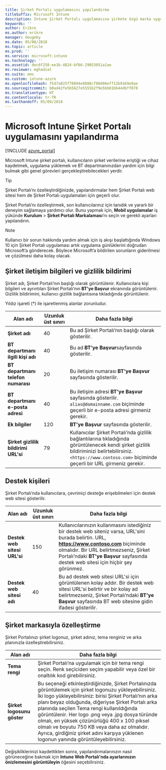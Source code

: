 ```yaml
---
title: Şirket Portalı uygulamasını yapılandırma
titleSuffix: Microsoft Intune
description: Intune Şirket Portalı uygulamasına şirkete özgü marka uygulamayı öğrenin.
keywords: ''
author: Erikre
ms.author: erikre
manager: dougeby
ms.date: 05/08/2018
ms.topic: article
ms.prod: ''
ms.service: microsoft-intune
ms.technology: ''
ms.assetid: dec6f258-ee1b-4824-bf66-29053051a1ae
ms.reviewer: mghadial
ms.suite: ems
ms.custom: intune-azure
ms.openlocfilehash: f5d7a825f70694e9888cf80d96eff12b9169e9ae
ms.sourcegitcommit: b0ad42fe5b5627e5555b2f9e5bb81bb44dbff078
ms.translationtype: HT
ms.contentlocale: tr-TR
ms.lasthandoff: 05/09/2018
---
```

# <a name="how-to-configure-the-microsoft-intune-company-portal-app"></a>Microsoft Intune Şirket Portalı uygulamasını yapılandırma

[!INCLUDE [azure_portal](./includes/azure_portal.md)]

Microsoft Intune şirket portalı, kullanıcıların şirket verilerine eriştiği ve cihaz kaydetmek, uygulama yüklemek ve BT departmanınızdan yardım için bilgi bulmak gibi genel görevleri gerçekleştirebilecekleri yerdir.        

> [!Tip]        
> Şirket Portalı’nı özelleştirdiğinizde, yapılandırmalar hem Şirket Portalı web sitesi hem de Şirket Portalı uygulamaları için geçerli olur.       

Şirket Portalı’nı özelleştirmek, son kullanıcılarınız için tanıdık ve yararlı bir deneyim sağlamaya yardımcı olur. Bunu yapmak için, **Mobil uygulamalar** iş yükünde **Kurulum** > **Şirket Portalı Markalaması**’nı seçin ve gerekli ayarları yapılandırın.  

> [!Note]       
> Kullanıcı bir sorun hakkında yardım almak için iş akışı başlattığında Windows 10 için Şirket Portalı uygulaması artık uygulama günlüklerini doğrudan Microsoft’a gönderecek. Böylece Microsoft’a bildirilen sorunların giderilmesi ve çözülmesi daha kolay olacak.  

## <a name="company-contact-information-and-privacy-statement"></a>Şirket iletişim bilgileri ve gizlilik bildirimi        
Şirket adı, Şirket Portalı’nın başlığı olarak görüntülenir. Kullanıcılara kişi bilgileri ve ayrıntıları Şirket Portalı’nın **BT’ye Başvur** ekranında görüntülenir. Gizlilik bildirimini, kullanıcı gizlilik bağlantısına tıkladığında görüntülenir.

Yıldız işareti (*) ile işaretlenmiş alanlar zorunludur.       


| Alan adı | Uzunluk üst sınırı | Daha fazla bilgi |
|---|---|---|
|**Şirket adı**| 40 | Bu ad Şirket Portalı’nın başlığı olarak gösterilir. |
|**BT departmanı ilgili kişi adı** | 40 | Bu ad **BT’ye Başvur**sayfasında gösterilir. |
|**BT departmanı telefon numarası** | 20 | Bu iletişim numarası **BT'ye Başvur** sayfasında gösterilir. |
|**BT departmanı e-posta adresi**| 40 | Bu iletişim adresi **BT'ye Başvur** sayfasında gösterilir. `alias@domainname.com` biçiminde geçerli bir e-posta adresi girmeniz gerekir. |
| **Ek bilgiler**|    120     | **BT'ye Başvur** sayfasında gösterilir. |
| **Şirket gizlilik bildirimi URL'si** |     79     | Kullanıcılar Şirket Portalı’nda gizlilik bağlantılarına tıkladığında görüntülenecek kendi şirket gizlilik bildiriminizi belirtebilirsiniz. `<https://www.contoso.com>` biçiminde geçerli bir URL girmeniz gerekir. |

## <a name="support-contacts"></a>Destek kişileri     
Şirket Portalı’nda kullanıcılara, çevrimiçi desteğe erişebilmeleri için destek web sitesi gösterilir.        

|Alan adı|Uzunluk üst sınırı|Daha fazla bilgi|
|---|---|---|
|**Destek web sitesi URL'si**|150|Kullanıcılarınızın kullanmasını istediğiniz bir destek web siteniz varsa, URL'sini burada belirtin. URL, **https://www.contoso.com** biçiminde olmalıdır. Bir URL belirtmezseniz, Şirket Portalı’ndaki **BT'ye Başvur** sayfasında destek web sitesi için hiçbir şey görünmez.|
|**Destek web sitesi adı**|40|Bu ad destek web sitesi URL'si için görüntülenen kolay addır. Bir destek web sitesi URL'si belirtir ve bir kolay ad belirtmezseniz, Şirket Portalı’ndaki **BT'ye Başvur** sayfasında BT web sitesine gidin ifadesi gösterilir.

## <a name="company-branding-customization"></a>Şirket markasıyla özelleştirme       
Şirket Portalınızı şirket logonuz, şirket adınız, tema renginiz ve arka planınızla özelleştirebilirsiniz.     

|Alan adı|Daha fazla bilgi|
|---|---|
|**Tema rengi**|Şirket Portalı’na uygulamak için bir tema rengi seçin. Renk seçiciden seçim yapabilir veya özel bir onaltılık kod girebilirsiniz.|
|**Şirket logosunu göster**|Bu seçeneği etkinleştirdiğinizde, Şirket Portalınızda görüntülemek için şirket logonuzu yükleyebilirsiniz. İki logo yükleyebilirsiniz: birisi Şirket Portalı’nın arka planı beyaz olduğunda, diğeriyse Şirket Portalı arka planında seçilen Tema rengi kullanıldığında görüntülenir. Her logo .png veya .jpg dosya türünde olmalı, en yüksek çözünürlüğü 400 x 100 piksel olmalı ve boyutu 750 KB veya daha az olmalıdır.<br>Ayrıca, girdiğiniz şirket adını karşıya yüklenen logonun yanında görüntüleyebilirsiniz.|

Değişikliklerinizi kaydettikten sonra, yapılandırmalarınızın nasıl görüneceğine bakmak için **Intune Web Portalı'nda ayarlarınızın önizlemesini görüntüleyin** öğesini seçebilirsiniz.
